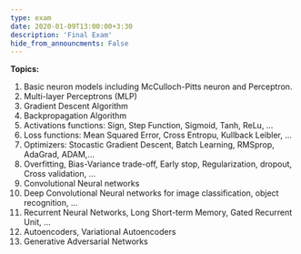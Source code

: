 ```yaml
---
type: exam
date: 2020-01-09T13:00:00+3:30
description: 'Final Exam'
hide_from_announcments: False
---
```

**Topics:**
1. Basic neuron models including McCulloch-Pitts neuron and Perceptron.
2. Multi-layer Perceptrons (MLP)
3. Gradient Descent Algorithm 
4. Backpropagation Algorithm
5. Activations functions: Sign, Step Function, Sigmoid, Tanh, ReLu, …
6. Loss functions: Mean Squared Error, Cross Entropu, Kullback Leibler, …
7. Optimizers: Stocastic Gradient Descent, Batch Learning, RMSprop, AdaGrad, ADAM,…
8. Overfitting, Bias-Variance trade-off, Early stop, Regularization, dropout, Cross validation, …
9. Convolutional Neural networks
10. Deep Convolutional Neural networks for image classification, object recognition, …
11. Recurrent Neural Networks, Long Short-term Memory, Gated Recurrent Unit, …
12. Autoencoders, Variational Autoencoders
13. Generative Adversarial Networks
